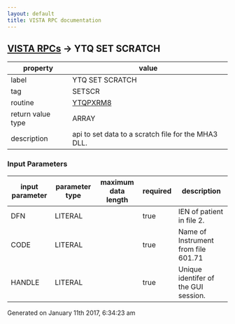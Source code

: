 ```yaml
---
layout: default
title: VISTA RPC documentation
---
```




## [VISTA RPCs](TableOfContent.md) &#8594; YTQ SET SCRATCH 

 property | value 
--- | --- 
 label | YTQ SET SCRATCH
 tag | SETSCR
 routine | [YTQPXRM8](http://code.osehra.org/dox/Routine_YTQPXRM8_source.html)
 return value type | ARRAY
 description | api to set data to a scratch file for the MHA3 DLL.

### Input Parameters

| input parameter | parameter type | maximum data length | required | description | 
| --- | --- | --- | --- | --- | 
| DFN | LITERAL |  | true | IEN of patient in file 2. | 
| CODE | LITERAL |  | true | Name of Instrument from file 601.71 | 
| HANDLE | LITERAL |  | true | Unique identifer of the GUI session. | 




Generated on January 11th 2017, 6:34:23 am